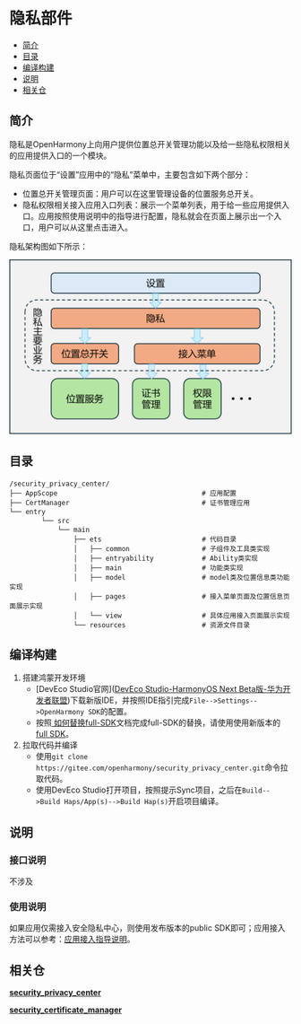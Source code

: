 # 隐私部件

- [简介](#简介)
- [目录](#目录)
- [编译构建](#编译构建)
- [说明](#说明)
- [相关仓](#相关仓)

## 简介

隐私是OpenHarmony上向用户提供位置总开关管理功能以及给一些隐私权限相关的应用提供入口的一个模块。

隐私页面位于“设置”应用中的“隐私”菜单中，主要包含如下两个部分：

- 位置总开关管理页面：用户可以在这里管理设备的位置服务总开关。
- 隐私权限相关接入应用入口列表：展示一个菜单列表，用于给一些应用提供入口。应用按照使用说明中的指导进行配置，隐私就会在页面上展示出一个入口，用户可以从这里点击进入。

隐私架构图如下所示：

![spc-structure](doc/image/spc-structure.png)

## 目录

```
/security_privacy_center/
├── AppScope									# 应用配置
├── CertManager							        # 证书管理应用
└── entry
        └── src
            └── main
                ├── ets							# 代码目录
                │   ├── common					# 子组件及工具类实现
                │   ├── entryability			# Ability类实现
                │   ├── main					# 功能类实现
                │   ├── model					# model类及位置信息类功能实现 
                │   ├── pages				    # 接入菜单页面及位置信息页面展示实现
                │   └── view					# 具体应用接入页面展示实现
                └── resources					# 资源文件目录
```

## 编译构建

1. 搭建鸿蒙开发环境
   - [DevEco Studio官网]([DevEco Studio-HarmonyOS Next Beta版-华为开发者联盟](https://developer.huawei.com/consumer/cn/deveco-studio/))下载新版IDE，并按照IDE指引完成`File-->Settings-->OpenHarmony SDK`的配置。
   - 按照[ 如何替换full-SDK](https://gitee.com/openharmony/docs/blob/master/zh-cn/application-dev/faqs/full-sdk-switch-guide.md)文档完成full-SDK的替换，请使用使用新版本的[full SDK](https://gitee.com/openharmony/docs/blob/master/zh-cn/application-dev/faqs/full-sdk-compile-guide.md)。
2. 拉取代码并编译
   - 使用`git clone https://gitee.com/openharmony/security_privacy_center.git`命令拉取代码。
   - 使用DevEco Studio打开项目，按照提示Sync项目，之后在`Build-->Build Haps/App(s)-->Build Hap(s)`开启项目编译。

## 说明  

### 接口说明

不涉及

### 使用说明

如果应用仅需接入安全隐私中心，则使用发布版本的public SDK即可；应用接入方法可以参考：[应用接入指导说明](https://gitee.com/openharmony/docs/blob/master/zh-cn/application-dev/security/SecurityPrivacyCenter/auto-menu-guidelines.md)。

## 相关仓

**[security_privacy_center](https://gitee.com/openharmony/security_privacy_center)**

**[security_certificate_manager](https://gitee.com/openharmony/security_certificate_manager)**

